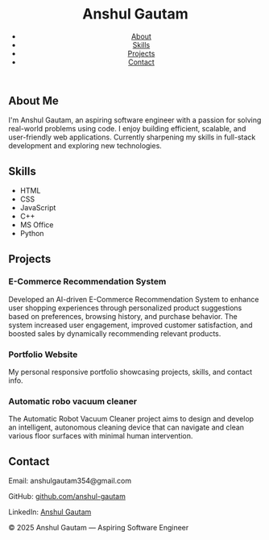 <!DOCTYPE html>
<html lang="en">
<head>
  <meta charset="UTF-8" />
  <meta name="viewport" content="width=device-width, initial-scale=1.0"/>
  <title>Anshul Gautam | Aspiring Software Engineer</title>
  <link rel="stylesheet" href="style.css"/>
</head>
<body>
  <header>
    <div class="container">
      <h1>Anshul Gautam</h1>
      <nav>
        <ul>
          <li><a href="#about">About</a></li>
          <li><a href="#skills">Skills</a></li>
          <li><a href="#projects">Projects</a></li>
          <li><a href="#contact">Contact</a></li>
        </ul>
      </nav>
    </div>
  </header>

  <section id="about">
    <div class="container">
      <h2>About Me</h2>
      <p>
        I'm Anshul Gautam, an aspiring software engineer with a passion for solving real-world problems using code.
        I enjoy building efficient, scalable, and user-friendly web applications.
        Currently sharpening my skills in full-stack development and exploring new technologies.
      </p>
    </div>
  </section>

  <section id="skills">
    <div class="container">
      <h2>Skills</h2>
      <ul class="skills-list">
        <li>HTML</li>
        <li>CSS</li>
        <li>JavaScript</li>
        <li>C++</li>
        <li>MS Office</li>
        <li>Python</li>
      </ul>
    </div>
  </section>

  <section id="projects">
    <div class="container">
      <h2>Projects</h2>
      <div class="project">
        <h3>E-Commerce Recommendation System</h3>
        <p> Developed an AI-driven E-Commerce Recommendation
          System to enhance user shopping experiences through
          personalized product suggestions based on preferences,
          browsing history, and purchase behavior. The system
          increased user engagement, improved customer satisfaction,
          and boosted sales by dynamically recommending relevant
          products.</p>
      </div>
      <div class="project">
        <h3>Portfolio Website</h3>
        <p>My personal responsive portfolio showcasing projects, skills, and contact info.</p>
      </div>
      <div class="project">
        <h3> Automatic robo vacuum cleaner</h3>
        <p> The Automatic Robot Vacuum Cleaner project aims to
          design and develop an intelligent, autonomous cleaning
          device that can navigate and clean various floor surfaces
          with minimal human intervention. </p>
      </div>
    </div>
  </section>

  <section id="contact">
    <div class="container">
      <h2>Contact</h2>
      <p>Email: anshulgautam354@gmail.com</p>
      <p>GitHub: <a href="#">github.com/anshul-gautam</a></p>
      <p>LinkedIn: <a href="https://www.linkedin.com/in/anshul-gautam-6b636a2b5?utm_source=share&utm_campaign=share_via&utm_content=profile&utm_medium=android_app">Anshul Gautam</a></p>
    </div>
  </section>

  <footer>
    <div class="container">
      <p>© 2025 Anshul Gautam — Aspiring Software Engineer</p>
    </div>
  </footer>
</body>
</html>
